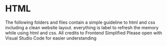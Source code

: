 # HTML
 The following folders and files contain a simple guideline to html and css including a clean website layout.
 everything is label to refresh the memory while using html and css.
 All credits to Frontend Simplified
Please open with Visual Studio Code for easier understanding